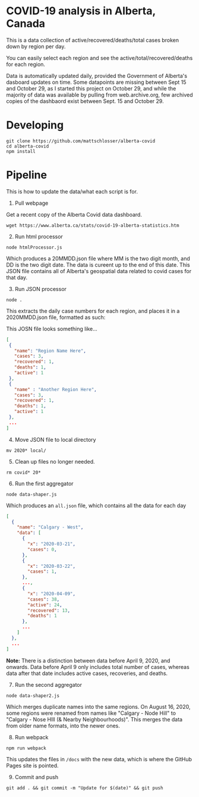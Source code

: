 # COVID-19 analysis in Alberta, Canada

This is a data collection of active/recovered/deaths/total cases broken down by region per day. 

You can easily select each region and see the active/total/recovered/deaths for each region. 

Data is automatically updated daily, provided the Government of Alberta's dasboard updates on time. 
Some datapoints are missing between Sept 15 and October 29, as I started this project on October 29, 
and while the majority of data was available by pulling from web.archive.org, few archived copies of
the dashbaord exist between Sept. 15 and October 29. 

# Developing 

```
git clone https://github.com/mattschlosser/alberta-covid
cd alberta-covid
npm install
````

# Pipeline

This is how to update the data/what each script is for. 

1. Pull webpage

Get a recent copy of the Alberta Covid data dashboard.

```
wget https://www.alberta.ca/stats/covid-19-alberta-statistics.htm
```

2. Run html processor
```
node htmlProcessor.js
```
Which produces a 20MMDD.json file where MM is the two digit month, and DD is the two digit date. The data is cureent up to the end of this date. This JSON file contains all of Alberta's geospatial data related to covid cases for that day.

3. Run JSON processor
```
node .
```
This extracts the daily case numbers for each region, and places it in a 2020MMDD.json file, formatted as such:

This JOSN file looks something like...
```json
[
 { 
   "name": "Region Name Here", 
   "cases": 3, 
   "recovered": 1, 
   "deaths": 1, 
   "active": 1
 },
 { 
   "name" : "Another Region Here", 
   "cases": 3, 
   "recovered": 1, 
   "deaths": 1, 
   "active": 1
 },
 ...
]
```

4. Move JSON file to local directory 
``` 
mv 2020* local/
```

5. Clean up files no longer needed.
```
rm covid* 20* 
```

6. Run the first aggregator
```
node data-shaper.js 
```
Which produces an `all.json` file, which contains all the data for each day

```json
[
  {
    "name": "Calgary - West",
    "data": [
      {
        "x": "2020-03-21", 
        "cases": 0, 
      }, 
      { 
        "x": "2020-03-22", 
        "cases": 1,
      },
      ...,
      {
        "x": "2020-04-09", 
        "cases": 38, 
        "active": 24,
        "recovered": 13,
        "deaths": 1
      },
      ...
    ]
  },
  ...
]
```
**Note:** There is a distinction between data before April 9, 2020, and onwards. Data before April 9 only includes total number of cases, whereas data after that date includes active cases, recoveries, and deaths. 

7. Run the second aggregator
```
node data-shaper2.js
```
Which merges duplicate names into the same regions.  On August 16, 2020, some regions were renamed from names like "Calgary - Node Hill" to "Calgary - Nose HIll (& Nearby Neighbourhoods)". This merges the data from older name formats, into the newer ones. 

8. Run webpack
```
npm run webpack
```
This updates the files in `/docs` with the new data, which is where the GitHub Pages site is pointed. 

9. Commit and push
```
git add . && git commit -m "Update for $(date)" && git push
```
